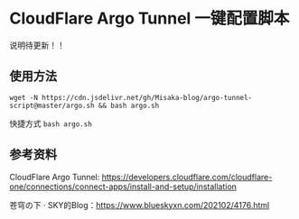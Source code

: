 # CloudFlare Argo Tunnel 一键配置脚本

说明待更新！！

## 使用方法

```shell
wget -N https://cdn.jsdelivr.net/gh/Misaka-blog/argo-tunnel-script@master/argo.sh && bash argo.sh
```

快捷方式 `bash argo.sh`

## 参考资料

CloudFlare Argo Tunnel: https://developers.cloudflare.com/cloudflare-one/connections/connect-apps/install-and-setup/installation

苍穹の下 · SKY的Blog：https://www.blueskyxn.com/202102/4176.html
